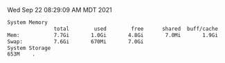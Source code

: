 Wed Sep 22 08:29:09 AM MDT 2021
```bash
System Memory
               total        used        free      shared  buff/cache   available
Mem:           7.7Gi       1.0Gi       4.8Gi       7.0Mi       1.9Gi       6.3Gi
Swap:          7.6Gi       670Mi       7.0Gi
System Storage
653M	.
```
